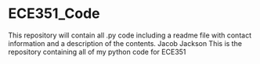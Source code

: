 # ECE351_Code
This repository will contain all .py code including a readme file with contact information and a description of the contents.
Jacob Jackson
This is the repository containing all of my python code for ECE351
